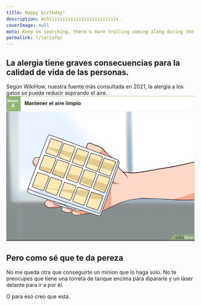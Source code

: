 ```yaml
---
title: Happy birthday!
description: Achíiiiiiiiiiiiiiiiiiiiiiiiis.
coverImage: null
moto: Keep on searching, there's more trolling coming along during the day.
permalink: l/loriufo/
---
```


## La alergia tiene graves consecuencias para la calidad de vida de las personas.
Según WikiHow, nuestra fuente más consultada en 2021, la alergia a los gatos se puede reducir aspirando el aire.
![wikihow](/img/wikihow.jpg)

## Pero como sé que te da pereza
No me queda otra que conseguirte un minion que lo haga solo.
No te preocupes que tiene una torreta de tanque encima para dipararle y un láser delante para ir a por él.

O para eso creo que está.